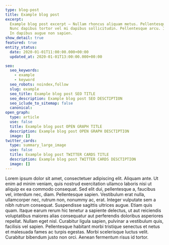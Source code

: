 ```yaml
---
type: blog-post
title: Example blog post
excerpt:
  Example blog post excerpt — Nullam rhoncus aliquam metus. Pellentesque arcu.
  Nunc dapibus tortor vel mi dapibus sollicitudin. Pellentesque arcu. In convallis.
  In dapibus augue non sapien.
show_detail: true
featured: true
entity_status:
  date: 2020-01-01T11:00:00.000+00:00
  updated_at: 2020-01-01T13:00:00.000+00:00

seo:
  seo_keywords:
    - example
    - keyword
  seo_robots: noindex,follow
  slug: example
  seo_title: Example blog post SEO TITLE
  seo_description: Example blog post SEO DESCTIPTION
  seo_iclude_to_sitemap: false
  canonical:
open_graph:
  type: article
  use: false
  title: Example blog post OPEN GRAPH TITLE
  description: Example blog post OPEN GRAPH DESCTIPTION
  image: []
twitter_cards:
  type: summary_large_image
  use: false
  title: Example blog post TWITTER CARDS TITLE
  description: Example blog post TWITTER CARDS DESCTIPTION
  image: []
---
```


Lorem ipsum dolor sit amet, consectetuer adipiscing elit. Aliquam ante. Ut enim ad minim veniam, quis nostrud exercitation ullamco laboris nisi ut aliquip ex ea commodo consequat. Sed elit dui, pellentesque a, faucibus vel, interdum nec, diam. Pellentesque sapien. Vestibulum erat nulla, ullamcorper nec, rutrum non, nonummy ac, erat. Integer vulputate sem a nibh rutrum consequat. Suspendisse sagittis ultrices augue. Etiam quis quam. Itaque earum rerum hic tenetur a sapiente delectus, ut aut reiciendis voluptatibus maiores alias consequatur aut perferendis doloribus asperiores repellat. Nullam eget nisl. Curabitur ligula sapien, pulvinar a vestibulum quis, facilisis vel sapien. Pellentesque habitant morbi tristique senectus et netus et malesuada fames ac turpis egestas. Morbi scelerisque luctus velit. Curabitur bibendum justo non orci. Aenean fermentum risus id tortor.
